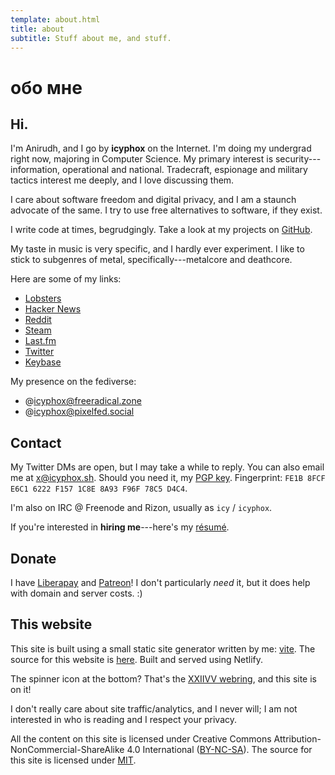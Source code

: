 ```yaml
---
template: about.html
title: about
subtitle: Stuff about me, and stuff.
---
```


# обо мне
## Hi.

I'm Anirudh, and I go by **icyphox** on the Internet. I'm doing my
undergrad right now, majoring in Computer Science. My primary interest
is security---information, operational and national. Tradecraft,
espionage and military tactics interest me deeply, and I love discussing
them.

I care about software freedom and digital privacy, and I am a staunch
advocate of the same. I try to use free alternatives to software, if
they exist.

I write code at times, begrudgingly. Take a look at my projects on
[GitHub](https://github.com/icyphox).

My taste in music is very specific, and I hardly ever experiment. I like
to stick to subgenres of metal, specifically---metalcore and deathcore.

Here are some of my links:

- [Lobsters](https://lobste.rs/u/icyphox)
- [Hacker News](https://news.ycombinator.com/user?id=Icyphox)
- [Reddit](https://reddit.com/u/icyphox)
- [Steam](https://steamcommunity.com/id/icyphox)
- [Last.fm](https://last.fm/user/icyphox)
- [Twitter](https://twitter.com/icyphox)
- [Keybase](https://keybase.io/icyphox)

My presence on the fediverse:

- @[icyphox@freeradical.zone](https://freeradical.zone/@icyphox)
- @[icyphox@pixelfed.social](https://pixelfed.social/icyphox)

## Contact

My Twitter DMs are open, but I may take a while to reply. You can also
email me at [x@icyphox.sh](mailto:x@icyphox.sh). Should you need it,
my [PGP key](/static/gpg.txt). Fingerprint:
`FE1B 8FCF E6C1 6222 F157 1C8E 8A93 F96F 78C5 D4C4`.

I'm also on IRC @ Freenode and Rizon, usually as `icy` / `icyphox`.

If you're interested in **hiring me**---here's my
[résumé](https://x@icyphox.sh/resume.pdf).

## Donate

I have [Liberapay](https://liberapay.com/icyphox) and
[Patreon](https://patreon.com/icyphox)! I don't particularly _need_ it,
but it does help with domain and server costs. :)

## This website

This site is built using a small static site generator written by me:
[vite](https://github.com/icyphox/vite). The source for this website is
[here](https://github.com/icyphox/site). Built and served using Netlify.

The spinner icon at the bottom? That's the [XXIIVV
webring](https://webring.xxiivv.com), and this site is on it!

I don't really care about site traffic/analytics, and I never will; 
I am not interested in who is reading and I respect your privacy.

All the content on this site is licensed under Creative Commons
Attribution-NonCommercial-ShareAlike 4.0 International 
([BY-NC-SA](https://creativecommons.org/licenses/by-nc-sa/4.0/)). The
source for this site is licensed under
[MIT](https://opensource.org/licenses/MIT).
